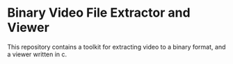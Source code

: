 # Binary Video File Extractor and Viewer

This repository contains a toolkit for extracting video to a binary format,
and a viewer written in c.
